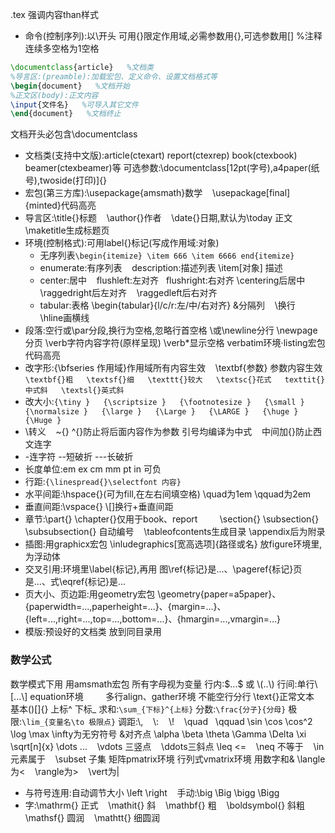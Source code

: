 .tex 强调内容than样式
+ 命令(控制序列):以\开头 可用{}限定作用域,必需参数用{},可选参数用[]
%注释 连续多空格为1空格
```LaTex
\documentclass{article}   %文档类
%导言区:(preamble):加载宏包、定义命令、设置文档格式等
\begin{document}   %文档开始
%正文区(body):正文内容
\input{文件名}   %可导入其它文件
\end{document}   %文档终止
```
文档开头必包含\documentclass
+ 文档类(支持中文版):article(ctexart) report(ctexrep) book(ctexbook) beamer(ctexbeamer)等
可选参数:\documentclass[12pt(字号),a4paper(纸号),twoside(打印)]{}
+ 宏包(第三方库):\usepackage{amsmath}数学 &zwj; &zwj; &zwj; \usepackage[final]{minted}代码高亮
+ 导言区:\title{}标题 &zwj; &zwj; &zwj; \author{}作者 &zwj; &zwj; &zwj; \date{}日期,默认为\today
正文\maketitle生成标题页
+ 环境(控制格式):可用label{}标记(写成作用域:对象)
    + 无序列表`\begin{itemize} \item 666 \item 6666 end{itemize}`
    + enumerate:有序列表 &zwj; &zwj; &zwj; description:描述列表 \item[对象] 描述
    + center:居中 &zwj; &zwj; &zwj; flushleft:左对齐&zwj; &zwj; &zwj; flushright:右对齐
\centering后居中 &zwj; &zwj; &zwj; \raggedright后左对齐 &zwj; &zwj; &zwj; \raggedleft后右对齐
    + tabular:表格 \begin{tabular}{l/c/r:左/中/右对齐}
&分隔列 &zwj; &zwj; &zwj; \\换行 &zwj; &zwj; &zwj; \hline画横线
+ 段落:空行或\par分段,换行为空格,忽略行首空格 \\或\newline分行 \newpage分页
\verb字符内容字符(原样呈现) \verb*显示空格 verbatim环境·listing宏包代码高亮
+ 改字形:{\bfseries 作用域}作用域所有内容生效 &zwj; &zwj; &zwj; \textbf{参数} 参数内容生效
`\textbf{}粗   \textsf{}细   \texttt{}较大   \textsc{}花式   texttit{}中式斜   \textsl{}英式斜`
+ 改大小:`{\tiny }   {\scriptsize }   {\footnotesize }   {\small }   {\normalsize }   {\large }   {\Large }   {\LARGE }   {\huge }   {\Huge }`
+ \转义 &zwj; &zwj; &zwj; \~{} \^{}防止将后面内容作为参数
引号均编译为中式 &zwj; &zwj; &zwj; 中间加{}防止西文连字
+ -连字符 --短破折 ---长破折
+ 长度单位:em ex cm mm pt in 可负
+ 行距:`{\linespread{}\selectfont 内容}`
+ 水平间距:\hspace{}(可为fill,在左右间填空格) \quad为1em \qquad为2em
+ 垂直间距:\vspace{} \\[]换行+垂直间距
+ 章节:\part{} \chapter{}仅用于book、report
&zwj; &zwj; &zwj; &zwj; &zwj; &zwj; &zwj; &zwj; \section{} \subsection{} \subsubsection{}
自动编号 &zwj; &zwj; &zwj; \tableofcontents生成目录 \appendix后为附录
+ 插图:用graphicx宏包 \inludegraphics[宽高选项]{路径或名}
放figure环境里,为浮动体
+ 交叉引用:环境里\label{标记},再用 图\ref{标记}是...、\pageref{标记}页是...、式\eqref{标记}是...
+ 页大小、页边距:用geometry宏包
\geometry{paper=a5paper}、{paperwidth=...,paperheight=...}、{margin=...}、{left=...,right=...,top=...,bottom=...}、{hmargin=...,vmargin=...}
+ 模版:预设好的文档类 放到同目录用
### 数学公式
数学模式下用 用amsmath宏包 所有字母视为变量
行内:\$...\$ 或 \\(..\\)
行间:单行\\[...\\] equation环境
 &zwj; &zwj; &zwj; &zwj; &zwj; &zwj; &zwj; &zwj; 多行align、gather环境
不能空行分行 \text{}正常文本 基本()[]{} 上标^ 下标_
求和:`\sum_{下标}^{上标}`
分数:`\frac{分子}{分母}`
极限:`\lim_{变量名\to 极限点}`
调距:\\, &zwj; &zwj; &zwj; \\: &zwj; &zwj; &zwj; \\! &zwj; &zwj; &zwj; \\quad &zwj; &zwj; &zwj; \\qquad
\\sin \\cos \\cos^2 \\log \\max
\\infty为无穷符号 &对齐点 
\\alpha \\beta \\theta \\Gamma \\Delta \\xi
\\sqrt[n]{x} 
\\dots ... &zwj; &zwj; &zwj; \\vdots 三竖点 &zwj; &zwj; &zwj; \\ddots三斜点
\\leq <= &zwj; &zwj; &zwj; \\neq 不等于 &zwj; &zwj; &zwj; \\in 元素属于 &zwj; &zwj; &zwj; \\subset 子集
矩阵pmatrix环境 行列式vmatrix环境 用数字和&
\langle为< &zwj; &zwj; &zwj; \rangle为> &zwj; &zwj; &zwj; \vert为|
+ 与符号连用:自动调节大小 \left \right  &zwj; &zwj; &zwj; 手动:\big \Big \bigg \Bigg
+ 字:\mathrm{} 正式 &zwj; &zwj; &zwj; \mathit{} 斜 &zwj; &zwj; &zwj; \mathbf{} 粗 &zwj; &zwj; &zwj; \boldsymbol{} 斜粗 &zwj; &zwj; &zwj; \mathsf{} 圆润 &zwj; &zwj; &zwj; \mathtt{} 细圆润